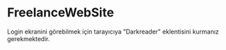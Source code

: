 # FreelanceWebSite

Login ekranini görebilmek için tarayıcıya "Darkreader" eklentisini kurmanız gerekmektedir.